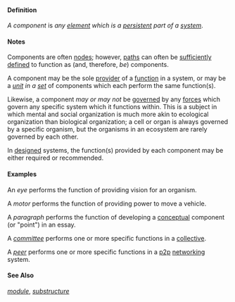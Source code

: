 #### Definition

*A component* is *any [element](https://github.com/gcassel/Modular-Organization-Terminology/blob/master/terms/element.md) which
is a [persistent](https://github.com/gcassel/Modular-Organization-Terminology/blob/master/terms/persistent.md) part of a [system](https://github.com/gcassel/Modular-Organization-Terminology/blob/master/terms/system.md)*.

#### Notes

Components are often [nodes](https://github.com/gcassel/Modular-Organization-Terminology/blob/master/terms/node.md); however, [paths](https://github.com/gcassel/Modular-Organization-Terminology/blob/master/terms/path.md) can often be [sufficiently](https://github.com/gcassel/Modular-Organization-Terminology/blob/master/terms/sufficient.md) [defined](https://github.com/gcassel/Modular-Organization-Terminology/blob/master/terms/define.md) to function as (and, therefore, *be*) components.

A component may be the sole [provider](https://github.com/gcassel/Modular-Organization-Terminology/blob/master/terms/provide.md) of a [function](https://github.com/gcassel/Modular-Organization-Terminology/blob/master/terms/function.md) in a system, or may be a *[unit](https://github.com/gcassel/Modular-Organization-Terminology/blob/master/terms/unit.md) in a [set](https://github.com/gcassel/Modular-Organization-Terminology/blob/master/terms/set.md)* of components which each perform the same function(s).

Likewise, a component *may or may not* be [governed](https://github.com/gcassel/Modular-Organization-Terminology/blob/master/terms/govern.md) by any [forces](https://github.com/gcassel/Modular-Organization-Terminology/blob/master/terms/force.md) which govern any specific system which it functions within. This is a subject in which mental and social organization is much more akin to ecological organization than biological organization; a cell or organ is always governed by a specific organism, but the organisms in an ecosystem are rarely governed by each other.

In [designed](https://github.com/gcassel/Modular-Organization-Terminology/blob/master/terms/design.md) systems, the function(s) provided by each component may be either required or recommended.

#### Examples

An *eye* performs the function of providing vision for an organism.

A *motor* performs the function of providing power to move a vehicle.

A *paragraph* performs the function of developing a [conceptual](https://github.com/gcassel/Modular-Organization-Terminology/blob/master/terms/concept.md) component (or "point") in an essay.

A *[committee](https://github.com/gcassel/Modular-Organization-Terminology/blob/master/terms/committee.md)* performs one or more specific functions in a [collective](https://github.com/gcassel/Modular-Organization-Terminology/blob/master/terms/collective.md).

A *[peer](https://github.com/gcassel/Modular-Organization-Terminology/blob/master/terms/peer.md)* performs one or more specific functions in a [p2p](https://github.com/gcassel/Modular-Organization-Terminology/blob/master/terms/p2p.md) [networking](https://github.com/gcassel/Modular-Organization-Terminology/blob/master/terms/network.md) system.

#### See Also 

*[module](https://github.com/gcassel/Modular-Organization-Terminology/blob/master/terms/module.md)*, *[substructure](https://github.com/gcassel/Modular-Organization-Terminology/blob/master/terms/substructure.md)*


